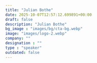 ```yaml
---
title: "Julian Bothe"
date: 2025-10-07T12:57:12.699891+00:00
draft: false
description: "Julian Bothe"
bg_image : "images/bg/cta-bg.webp"
image: "images/logo-2.webp"
company: ""
designation : ""
type : "speaker"
outdated: false
---
```

